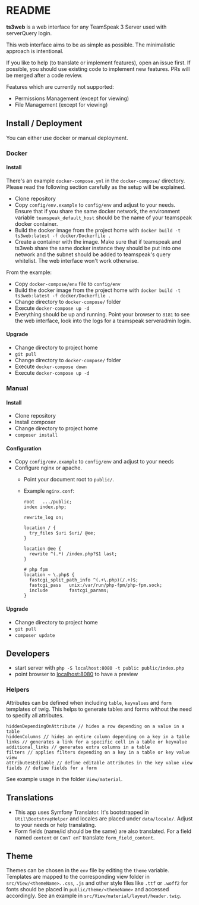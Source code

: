 # README

**ts3web** is a web interface for any TeamSpeak 3 Server used with serverQuery login.
 
This web interface aims to be as simple as possible. The minimalistic approach is intentional.

If you like to help (to translate or implement features), open an issue first. If possible, you should use existing code to implement new features. PRs will be merged after a code review.

Features which are currently not supported:
- Permissions Management (except for viewing)
- File Management (except for viewing)

## Install / Deployment

You can either use docker or manual deployment.

### Docker

#### Install

There's an example `docker-compose.yml` in the `docker-compose/` directory. Please read the following section carefully as the setup will be explained.

* Clone repository
* Copy `config/env.example` to `config/env` and adjust to your needs. Ensure that if you share the same docker network, the environment variable `teamspeak_default_host` should be the name of your teamspeak docker container.
* Build the docker image from the project home with `docker build -t ts3web:latest -f docker/Dockerfile .`
* Create a container with the image. Make sure that if teamspeak and ts3web share the same docker instance they should be put into one network and the subnet should be added to teamspeak's query whitelist. The web interface won't work otherwise.

From the example:

* Copy `docker-compose/env` file to `config/env`
* Build the docker image from the project home with `docker build -t ts3web:latest -f docker/Dockerfile .`
* Change directory to `docker-compose/` folder
* Execute `docker-compose up -d`
* Everything should be up and running. Point your browser to `8181` to see the web interface, look into the logs for a teamspeak serveradmin login.

#### Upgrade

* Change directory to project home
* `git pull`
* Change directory to `docker-compose/` folder
* Execute `docker-compose down`
* Execute `docker-compose up -d`

### Manual

#### Install

* Clone repository
* Install composer
* Change directory to project home
* `composer install`

#### Configuration

* Copy `config/env.example` to `config/env` and adjust to your needs
* Configure nginx or apache.
    * Point your document root to `public/`.
    * Example `nginx.conf`:

        ```  
        root   .../public;
        index index.php;    
        
        rewrite_log on;
        
        location / {
          try_files $uri $uri/ @ee;
        }
        
        location @ee {
          rewrite ^(.*) /index.php?$1 last;
        }
        
        # php fpm
        location ~ \.php$ {
          fastcgi_split_path_info ^(.+\.php)(/.+)$;
          fastcgi_pass   unix:/var/run/php-fpm/php-fpm.sock;
          include        fastcgi_params;
        }
        ```
    
#### Upgrade

* Change directory to project home
* `git pull`
* `composer update`

## Developers
* start server with `php -S localhost:8080 -t public public/index.php`
* point browser to [localhost:8080](http://localhost:8080) to have a preview

### Helpers

Attributes can be defined when including `table`, `keyvalues` and `form` templates of twig. This helps to generate tables and forms without the need to specify all attributes.

```
hiddenDependingOnAttribute // hides a row depending on a value in a table
hiddenColumns // hides an entire column depending on a key in a table
links // generates a link for a specific cell in a table or keyvalue
additional_links // generates extra columns in a table
filters // applies filters depending on a key in a table or key value view
attributesEditable // define editable attributes in the key value view
fields // define fields for a form
```

See example usage in the folder `View/material`.

## Translations
- This app uses Symfony Translator. It's bootstrapped in `Util\BootstrapHelper` and locales are placed under `data/locale/`. Adjust to your needs or help translating.
- Form fields (name/id should be the same) are also translated. For a field named `content` or `ConT enT` translate `form_field_content`.


## Theme
Themes can be chosen in the `env` file by editing the `theme` variable. Templates are mapped to the corresponding view folder in `src/View/<themeName>`. `.css`, `.js` and other style files like `.ttf` or `.woff2` for fonts should be placed in `public/theme/<themeName>` and accessed accordingly. See an example in `src/View/material/layout/header.twig`.